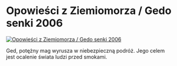 Opowieści z Ziemiomorza / Gedo senki 2006 
=============
[![Opowieści z Ziemiomorza / Gedo senki 2006 ](http://vidos.pl/images/player.gif)](http://vidos.pl/opowiesci-z-ziemiomorza-gedo-senki-2006)

 Ged, potężny mag wyrusza w niebezpieczną podróż. Jego celem jest ocalenie świata ludzi przed smokami.
